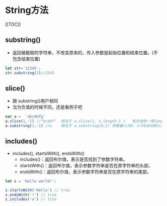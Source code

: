 # String方法 

[[TOC]]


## substring()
+ 返回被截取的字符串，不改变原来的，传入参数是起始位置和结束位置。(不包含结束位置)
```js
let str='12345';
str.substring(1)//2345
```

## slice()
+  跟 substring()用户相同
+  当为负值的时候不同，还是看例子吧
```js
var a =  'abcdefg' 
a.slice(1,-1) //"bcdef"  相当于 a.slice(1, a.length-1 )   有负值统一用length减去当前的负值来截取
a.substring(1,-1) //a    相当于 a.substring(0,1) 参数最小为0，小于0自动默认为0，参数小的为第一个参数
```

## includes()
+  includes(), startsWith(), endsWith()
    +    includes()：返回布尔值，表示是否找到了参数字符串。
    +    startsWith()：返回布尔值，表示参数字符串是否在原字符串的头部。
    +    endsWith()：返回布尔值，表示参数字符串是否在原字符串的尾部。
```js
let s = 'Hello world!';

s.startsWith('Hello') // true
s.endsWith('!') // true
s.includes('o') // true
```